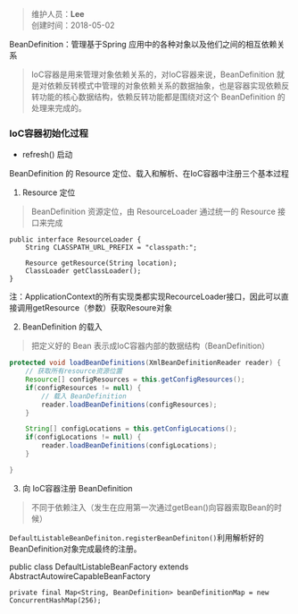 >维护人员：**Lee**  
>创建时间：2018-05-02

BeanDefinition：管理基于Spring 应用中的各种对象以及他们之间的相互依赖关系
> IoC容器是用来管理对象依赖关系的，对IoC容器来说，BeanDefinition 就是对依赖反转模式中管理的对象依赖关系的数据抽象，也是容器实现依赖反转功能的核心数据结构，依赖反转功能都是围绕对这个 BeanDefinition 的处理来完成的。

### IoC容器初始化过程
- refresh() 启动

BeanDefinition 的 Resource 定位、载入和解析、在IoC容器中注册三个基本过程

1. Resource 定位
> BeanDefinition 资源定位，由 ResourceLoader 通过统一的 Resource 接口来完成

```
public interface ResourceLoader {
    String CLASSPATH_URL_PREFIX = "classpath:";

    Resource getResource(String location);
    ClassLoader getClassLoader();
}
```

注：ApplicationContext的所有实现类都实现RecourceLoader接口，因此可以直接调用getResource（参数）获取Resoure对象

2. BeanDefinition 的载入
> 把定义好的 Bean 表示成IoC容器内部的数据结构（BeanDefinition）

```java
protected void loadBeanDefinitions(XmlBeanDefinitionReader reader) {
    // 获取所有resource资源位置
    Resource[] configResources = this.getConfigResources();
    if(configResources != null) {
        // 载入 BeanDefinition
        reader.loadBeanDefinitions(configResources);
    }

    String[] configLocations = this.getConfigLocations();
    if(configLocations != null) {
        reader.loadBeanDefinitions(configLocations);
    }

}
```

3. 向 IoC容器注册 BeanDefinition
> 不同于依赖注入（发生在应用第一次通过getBean()向容器索取Bean的时候）

`DefaultListableBeanDefiniton.registerBeanDefiniton()`利用解析好的BeanDefinition对象完成最终的注册。

public class DefaultListableBeanFactory extends AbstractAutowireCapableBeanFactory
```
private final Map<String, BeanDefinition> beanDefinitionMap = new ConcurrentHashMap(256);
```
